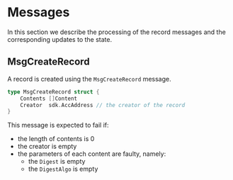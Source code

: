 <!--
order: 2
-->

# Messages

In this section we describe the processing of the record messages and the corresponding updates to the state.

## MsgCreateRecord

A record is created using the `MsgCreateRecord` message.

```go
type MsgCreateRecord struct {
	Contents []Content
	Creator  sdk.AccAddress // the creator of the record
}
```

This message is expected to fail if:
- the length of contents is 0
- the creator is empty
- the parameters of each content are faulty, namely:
    - the `Digest` is empty
    - the `DigestAlgo` is empty


